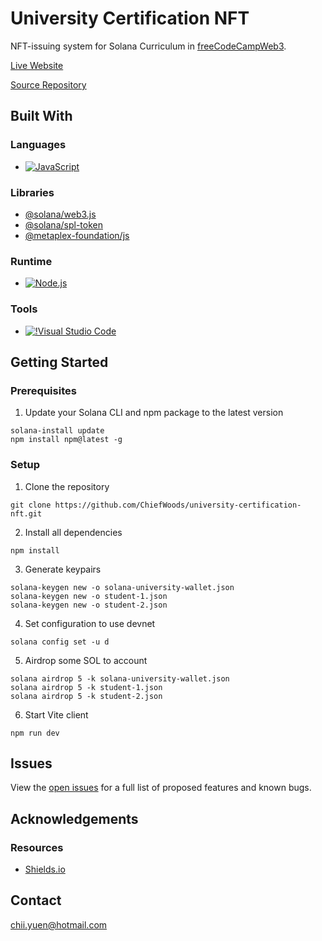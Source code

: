 # University Certification NFT

NFT-issuing system for Solana Curriculum in [freeCodeCampWeb3](https://web3.freecodecamp.org/).

[Live Website](https://chiefwoods.github.io/university-certification-nft/)

[Source Repository](https://github.com/ChiefWoods/university-certification-nft)

## Built With

### Languages

- [![JavaScript](https://img.shields.io/badge/Javascript-383936?style=for-the-badge&logo=javascript)](https://js.org/index.html)

### Libraries

- [@solana/web3.js](https://solana-labs.github.io/solana-web3.js/)
- [@solana/spl-token](https://solana-labs.github.io/solana-program-library/token/js/index.html)
- [@metaplex-foundation/js](https://metaplex-foundation.github.io/js/index.html)

### Runtime

- [![Node.js](https://img.shields.io/badge/Node.js-233056?style=for-the-badge&logo=nodedotjs)](https://nodejs.org/en)

### Tools

- [![!Visual Studio Code](https://img.shields.io/badge/Visual%20Studio%20Code-2c2c32?style=for-the-badge&logo=visual-studio-code&logoColor=007ACC)](https://code.visualstudio.com/)

## Getting Started

### Prerequisites

1. Update your Solana CLI and npm package to the latest version

```
solana-install update
npm install npm@latest -g
```

### Setup

1. Clone the repository

```
git clone https://github.com/ChiefWoods/university-certification-nft.git
```

2. Install all dependencies

```
npm install
```

3. Generate keypairs

```
solana-keygen new -o solana-university-wallet.json
solana-keygen new -o student-1.json
solana-keygen new -o student-2.json
```

4. Set configuration to use devnet

```
solana config set -u d
```

5. Airdrop some SOL to account

```
solana airdrop 5 -k solana-university-wallet.json
solana airdrop 5 -k student-1.json
solana airdrop 5 -k student-2.json
```

6. Start Vite client

```
npm run dev
```

## Issues

View the [open issues](https://github.com/ChiefWoods/university-certification-nft/issues) for a full list of proposed features and known bugs.

## Acknowledgements

### Resources

- [Shields.io](https://shields.io/)

## Contact

[chii.yuen@hotmail.com](mailto:chii.yuen@hotmail.com)